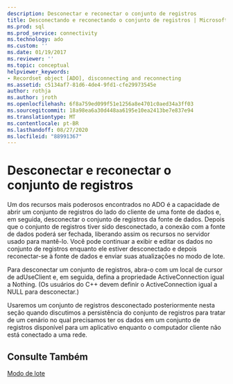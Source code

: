 ```yaml
---
description: Desconectar e reconectar o conjunto de registros
title: Desconectando e reconectando o conjunto de registros | Microsoft Docs
ms.prod: sql
ms.prod_service: connectivity
ms.technology: ado
ms.custom: ''
ms.date: 01/19/2017
ms.reviewer: ''
ms.topic: conceptual
helpviewer_keywords:
- Recordset object [ADO], disconnecting and reconnecting
ms.assetid: c5134af7-81d6-4de4-9fd1-cfe29973545e
author: rothja
ms.author: jroth
ms.openlocfilehash: 6f8a759ed099f51e1256a8e4701c0aed34a3ff03
ms.sourcegitcommit: 18a98ea6a30d448aa6195e10ea2413be7e837e94
ms.translationtype: MT
ms.contentlocale: pt-BR
ms.lasthandoff: 08/27/2020
ms.locfileid: "88991367"
---
```

# <a name="disconnecting-and-reconnecting-the-recordset"></a>Desconectar e reconectar o conjunto de registros
Um dos recursos mais poderosos encontrados no ADO é a capacidade de abrir um conjunto de registros do lado do cliente de uma fonte de dados e, em seguida, desconectar o conjunto de registros da fonte de dados. Depois que o conjunto de registros tiver sido desconectado, a conexão com a fonte de dados poderá ser fechada, liberando assim os recursos no servidor usado para mantê-lo. Você pode continuar a exibir e editar os dados no conjunto de registros enquanto ele estiver desconectado e depois reconectar-se à fonte de dados e enviar suas atualizações no modo de lote.  
  
 Para desconectar um conjunto de registros, abra-o com um local de cursor de adUseClient e, em seguida, defina a propriedade ActiveConnection igual a Nothing. (Os usuários do C++ devem definir o ActiveConnection igual a NULL para desconectar.)  
  
 Usaremos um conjunto de registros desconectado posteriormente nesta seção quando discutimos a persistência do conjunto de registros para tratar de um cenário no qual precisamos ter os dados em um conjunto de registros disponível para um aplicativo enquanto o computador cliente não está conectado a uma rede.  
  
## <a name="see-also"></a>Consulte Também  
 [Modo de lote](./batch-mode.md)